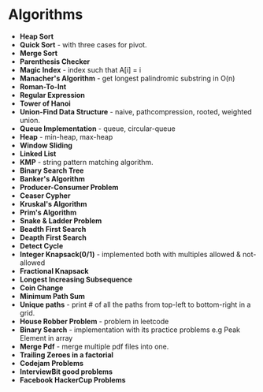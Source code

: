 # Algorithms

* **Heap Sort**
* **Quick Sort** - with three cases for pivot.
* **Merge Sort**
* **Parenthesis Checker**
* **Magic Index**  - index such that A[i] = i
* **Manacher's Algorithm** - get longest palindromic substring in O(n)
* **Roman-To-Int**
* **Regular Expression**
* **Tower of Hanoi**
* **Union-Find Data Structure** - naive, pathcompression, rooted, weighted union.
* **Queue Implementation** - queue, circular-queue
* **Heap** - min-heap, max-heap
* **Window Sliding**
* **Linked List**
* **KMP** - string pattern matching algorithm.
* **Binary Search Tree**
* **Banker's Algorithm**
* **Producer-Consumer Problem**
* **Ceaser Cypher**
* **Kruskal's Algorithm**
* **Prim's Algorithm**
* **Snake & Ladder Problem**
* **Beadth First Search**
* **Deapth First Search**
* **Detect Cycle**
* **Integer Knapsack(0/1)** - implemented both with multiples allowed & not-allowed
* **Fractional Knapsack**
* **Longest Increasing Subsequence**
* **Coin Change**
* **Minimum Path Sum**
* **Unique paths** - print # of all the paths from top-left to bottom-right in a grid.
* **House Robber Problem** - problem in leetcode
* **Binary Search** - implementation with its practice problems e.g Peak Element in array
* **Merge Pdf** - merge multiple pdf files into one.
* **Trailing Zeroes in a factorial**
* **Codejam Problems**
* **InterviewBit good problems**
* **Facebook HackerCup Problems**
